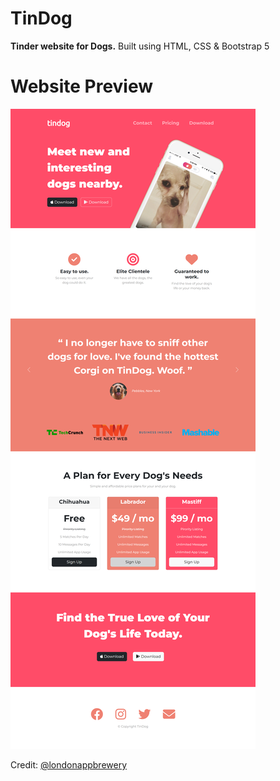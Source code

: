 # TinDog
**Tinder website for Dogs.**
Built using HTML, CSS & Bootstrap 5

<h1>Website Preview</h1>
<img src="images/screencapture.png">


Credit: [@londonappbrewery](https://github.com/londonappbrewery/)

